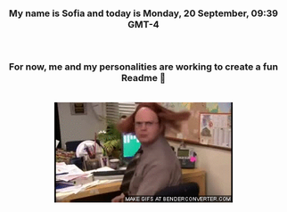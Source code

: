 


<div align="center">
<h3 >My name is Sofia and today is Monday, 20 September, 09:39 GMT-4</h3><br>
<h3 >For now, me and my personalities are working to create a fun Readme 👋
</h3><br>
<img src='img/dwight.gif' alt='working...'/>
</div>
